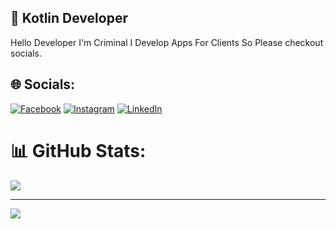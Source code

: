 ## 🍭 Kotlin Developer
Hello Developer I'm Criminal I Develop Apps For Clients So Please checkout socials.


## 🌐 Socials:
[![Facebook](https://img.shields.io/badge/Facebook-%231877F2.svg?logo=Facebook&logoColor=white)](https://facebook.com/rajat.kevat.7) [![Instagram](https://img.shields.io/badge/Instagram-%23E4405F.svg?logo=Instagram&logoColor=white)](https://instagram.com/rajatt.dev) [![LinkedIn](https://img.shields.io/badge/LinkedIn-%230077B5.svg?logo=linkedin&logoColor=white)](https://linkedin.com/in/rajat-kevat-47565631b) 

# 📊 GitHub Stats:
![](https://github-readme-stats.vercel.app/api/top-langs/?username=kotlindevs&theme=default&hide_border=false&include_all_commits=true&count_private=true&layout=compact)

---
[![](https://visitcount.itsvg.in/api?id=kotlindevs&icon=6&color=2)](https://visitcount.itsvg.in)
